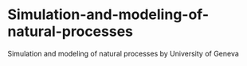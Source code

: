 # Simulation-and-modeling-of-natural-processes
Simulation and modeling of natural processes by University of Geneva
